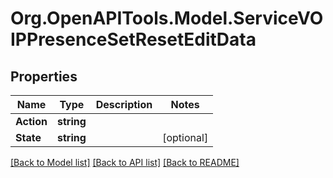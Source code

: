 # Org.OpenAPITools.Model.ServiceVOIPPresenceSetResetEditData

## Properties

Name | Type | Description | Notes
------------ | ------------- | ------------- | -------------
**Action** | **string** |  | 
**State** | **string** |  | [optional] 

[[Back to Model list]](../README.md#documentation-for-models) [[Back to API list]](../README.md#documentation-for-api-endpoints) [[Back to README]](../README.md)

